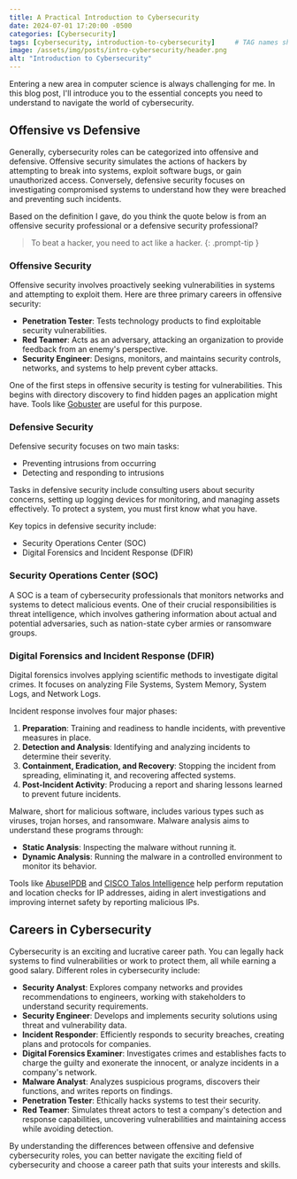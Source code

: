 ```yaml
---
title: A Practical Introduction to Cybersecurity
date: 2024-07-01 17:20:00 -0500
categories: [Cybersecurity]
tags: [cybersecurity, introduction-to-cybersecurity]     # TAG names should always be lowercase
image: /assets/img/posts/intro-cybersecurity/header.png
alt: "Introduction to Cybersecurity"
---
```

Entering a new area in computer science is always challenging for me. In this blog post, I'll introduce you to the essential concepts you need to understand to navigate the world of cybersecurity.

## Offensive vs Defensive

Generally, cybersecurity roles can be categorized into offensive and defensive. Offensive security simulates the actions of hackers by attempting to break into systems, exploit software bugs, or gain unauthorized access. Conversely, defensive security focuses on investigating compromised systems to understand how they were breached and preventing such incidents.

Based on the definition I gave, do you think the quote below is from an offensive security professional or a defensive security professional?

> To beat a hacker, you need to act like a hacker.
{: .prompt-tip }

### Offensive Security

Offensive security involves proactively seeking vulnerabilities in systems and attempting to exploit them. Here are three primary careers in offensive security:

- **Penetration Tester**: Tests technology products to find exploitable security vulnerabilities.
- **Red Teamer**: Acts as an adversary, attacking an organization to provide feedback from an enemy's perspective.
- **Security Engineer**: Designs, monitors, and maintains security controls, networks, and systems to help prevent cyber attacks.

One of the first steps in offensive security is testing for vulnerabilities. This begins with directory discovery to find hidden pages an application might have. Tools like <a href="https://github.com/OJ/gobuster" target="_blank">Gobuster</a> are useful for this purpose.

### Defensive Security

Defensive security focuses on two main tasks:

- Preventing intrusions from occurring
- Detecting and responding to intrusions

Tasks in defensive security include consulting users about security concerns, setting up logging devices for monitoring, and managing assets effectively. To protect a system, you must first know what you have.

Key topics in defensive security include:

- Security Operations Center (SOC)
- Digital Forensics and Incident Response (DFIR)

### Security Operations Center (SOC)

A SOC is a team of cybersecurity professionals that monitors networks and systems to detect malicious events. One of their crucial responsibilities is threat intelligence, which involves gathering information about actual and potential adversaries, such as nation-state cyber armies or ransomware groups.

### Digital Forensics and Incident Response (DFIR)

Digital forensics involves applying scientific methods to investigate digital crimes. It focuses on analyzing File Systems, System Memory, System Logs, and Network Logs.

Incident response involves four major phases:

1. **Preparation**: Training and readiness to handle incidents, with preventive measures in place.
2. **Detection and Analysis**: Identifying and analyzing incidents to determine their severity.
3. **Containment, Eradication, and Recovery**: Stopping the incident from spreading, eliminating it, and recovering affected systems.
4. **Post-Incident Activity**: Producing a report and sharing lessons learned to prevent future incidents.

Malware, short for malicious software, includes various types such as viruses, trojan horses, and ransomware. Malware analysis aims to understand these programs through:

- **Static Analysis**: Inspecting the malware without running it.
- **Dynamic Analysis**: Running the malware in a controlled environment to monitor its behavior.

Tools like <a href="https://www.abuseipdb.com/" target="_blank">AbuseIPDB</a> and <a href="https://talosintelligence.com/" target="_blank">CISCO Talos Intelligence</a> help perform reputation and location checks for IP addresses, aiding in alert investigations and improving internet safety by reporting malicious IPs.

## Careers in Cybersecurity

Cybersecurity is an exciting and lucrative career path. You can legally hack systems to find vulnerabilities or work to protect them, all while earning a good salary. Different roles in cybersecurity include:

- **Security Analyst**: Explores company networks and provides recommendations to engineers, working with stakeholders to understand security requirements.
- **Security Engineer**: Develops and implements security solutions using threat and vulnerability data.
- **Incident Responder**: Efficiently responds to security breaches, creating plans and protocols for companies.
- **Digital Forensics Examiner**: Investigates crimes and establishes facts to charge the guilty and exonerate the innocent, or analyze incidents in a company's network.
- **Malware Analyst**: Analyzes suspicious programs, discovers their functions, and writes reports on findings.
- **Penetration Tester**: Ethically hacks systems to test their security.
- **Red Teamer**: Simulates threat actors to test a company's detection and response capabilities, uncovering vulnerabilities and maintaining access while avoiding detection.

By understanding the differences between offensive and defensive cybersecurity roles, you can better navigate the exciting field of cybersecurity and choose a career path that suits your interests and skills.

